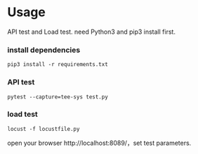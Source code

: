 # Usage

API test and Load test. need Python3 and pip3 install first.

### install dependencies

```shell
pip3 install -r requirements.txt
```

### API test

```shell
pytest --capture=tee-sys test.py
```

### load test

```shell
locust -f locustfile.py
```

open your browser http://localhost:8089/，set test parameters.
